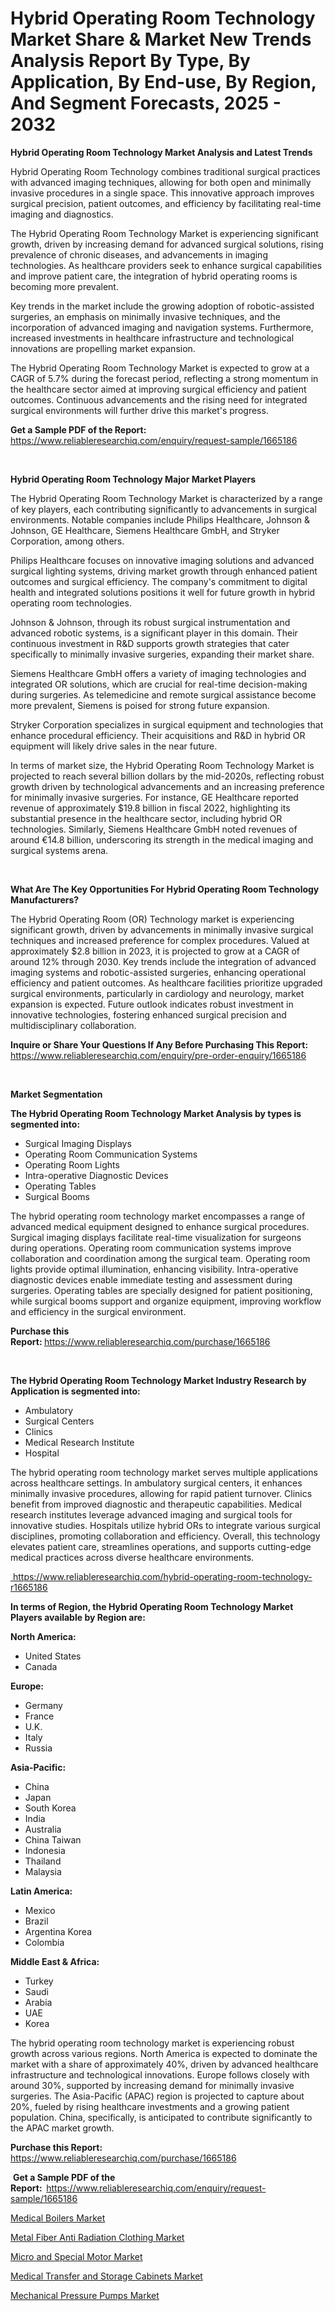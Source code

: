<p><h1>Hybrid Operating Room Technology Market Share & Market New Trends Analysis Report By Type, By Application, By End-use, By Region, And Segment Forecasts, 2025 - 2032</h1></p><p><strong>Hybrid Operating Room Technology Market Analysis and Latest Trends</strong></p>
<p><p>Hybrid Operating Room Technology combines traditional surgical practices with advanced imaging techniques, allowing for both open and minimally invasive procedures in a single space. This innovative approach improves surgical precision, patient outcomes, and efficiency by facilitating real-time imaging and diagnostics. </p><p>The Hybrid Operating Room Technology Market is experiencing significant growth, driven by increasing demand for advanced surgical solutions, rising prevalence of chronic diseases, and advancements in imaging technologies. As healthcare providers seek to enhance surgical capabilities and improve patient care, the integration of hybrid operating rooms is becoming more prevalent. </p><p>Key trends in the market include the growing adoption of robotic-assisted surgeries, an emphasis on minimally invasive techniques, and the incorporation of advanced imaging and navigation systems. Furthermore, increased investments in healthcare infrastructure and technological innovations are propelling market expansion. </p><p>The Hybrid Operating Room Technology Market is expected to grow at a CAGR of 5.7% during the forecast period, reflecting a strong momentum in the healthcare sector aimed at improving surgical efficiency and patient outcomes. Continuous advancements and the rising need for integrated surgical environments will further drive this market's progress.</p></p>
<p><strong>Get a Sample PDF of the Report:&nbsp;</strong> <a href="https://www.reliableresearchiq.com/enquiry/request-sample/1665186?utm_campaign=1082&utm_medium=2&utm_source=Github&utm_content=ia&utm_term=08032025&utm_id=hybrid-operating-room-technology">https://www.reliableresearchiq.com/enquiry/request-sample/1665186</a></p>
<p>&nbsp;</p>
<p><strong>Hybrid Operating Room Technology Major Market Players</strong></p>
<p><p>The Hybrid Operating Room Technology Market is characterized by a range of key players, each contributing significantly to advancements in surgical environments. Notable companies include Philips Healthcare, Johnson & Johnson, GE Healthcare, Siemens Healthcare GmbH, and Stryker Corporation, among others.</p><p>Philips Healthcare focuses on innovative imaging solutions and advanced surgical lighting systems, driving market growth through enhanced patient outcomes and surgical efficiency. The company's commitment to digital health and integrated solutions positions it well for future growth in hybrid operating room technologies.</p><p>Johnson & Johnson, through its robust surgical instrumentation and advanced robotic systems, is a significant player in this domain. Their continuous investment in R&D supports growth strategies that cater specifically to minimally invasive surgeries, expanding their market share.</p><p>Siemens Healthcare GmbH offers a variety of imaging technologies and integrated OR solutions, which are crucial for real-time decision-making during surgeries. As telemedicine and remote surgical assistance become more prevalent, Siemens is poised for strong future expansion.</p><p>Stryker Corporation specializes in surgical equipment and technologies that enhance procedural efficiency. Their acquisitions and R&D in hybrid OR equipment will likely drive sales in the near future.</p><p>In terms of market size, the Hybrid Operating Room Technology Market is projected to reach several billion dollars by the mid-2020s, reflecting robust growth driven by technological advancements and an increasing preference for minimally invasive surgeries. For instance, GE Healthcare reported revenue of approximately $19.8 billion in fiscal 2022, highlighting its substantial presence in the healthcare sector, including hybrid OR technologies. Similarly, Siemens Healthcare GmbH noted revenues of around €14.8 billion, underscoring its strength in the medical imaging and surgical systems arena.</p></p>
<p>&nbsp;</p>
<p><strong>What Are The Key Opportunities For Hybrid Operating Room Technology Manufacturers?</strong></p>
<p><p>The Hybrid Operating Room (OR) Technology market is experiencing significant growth, driven by advancements in minimally invasive surgical techniques and increased preference for complex procedures. Valued at approximately $2.8 billion in 2023, it is projected to grow at a CAGR of around 12% through 2030. Key trends include the integration of advanced imaging systems and robotic-assisted surgeries, enhancing operational efficiency and patient outcomes. As healthcare facilities prioritize upgraded surgical environments, particularly in cardiology and neurology, market expansion is expected. Future outlook indicates robust investment in innovative technologies, fostering enhanced surgical precision and multidisciplinary collaboration.</p></p>
<p><strong>Inquire or Share Your Questions If Any Before Purchasing This Report:</strong> <a href="https://www.reliableresearchiq.com/enquiry/pre-order-enquiry/1665186?utm_campaign=1082&utm_medium=2&utm_source=Github&utm_content=ia&utm_term=08032025&utm_id=hybrid-operating-room-technology">https://www.reliableresearchiq.com/enquiry/pre-order-enquiry/1665186</a></p>
<p>&nbsp;</p>
<p><strong>Market Segmentation</strong></p>
<p><strong>The Hybrid Operating Room Technology Market Analysis by types is segmented into:</strong></p>
<p><ul><li>Surgical Imaging Displays</li><li>Operating Room Communication Systems</li><li>Operating Room Lights</li><li>Intra-operative Diagnostic Devices</li><li>Operating Tables</li><li>Surgical Booms</li></ul></p>
<p><p>The hybrid operating room technology market encompasses a range of advanced medical equipment designed to enhance surgical procedures. Surgical imaging displays facilitate real-time visualization for surgeons during operations. Operating room communication systems improve collaboration and coordination among the surgical team. Operating room lights provide optimal illumination, enhancing visibility. Intra-operative diagnostic devices enable immediate testing and assessment during surgeries. Operating tables are specially designed for patient positioning, while surgical booms support and organize equipment, improving workflow and efficiency in the surgical environment.</p></p>
<p><strong>Purchase this Report:&nbsp;</strong><a href="https://www.reliableresearchiq.com/purchase/1665186?utm_campaign=1082&utm_medium=2&utm_source=Github&utm_content=ia&utm_term=08032025&utm_id=hybrid-operating-room-technology">https://www.reliableresearchiq.com/purchase/1665186</a></p>
<p>&nbsp;</p>
<p><strong>The Hybrid Operating Room Technology Market Industry Research by Application is segmented into:</strong></p>
<p><ul><li>Ambulatory</li><li>Surgical Centers</li><li>Clinics</li><li>Medical Research Institute</li><li>Hospital</li></ul></p>
<p><p>The hybrid operating room technology market serves multiple applications across healthcare settings. In ambulatory surgical centers, it enhances minimally invasive procedures, allowing for rapid patient turnover. Clinics benefit from improved diagnostic and therapeutic capabilities. Medical research institutes leverage advanced imaging and surgical tools for innovative studies. Hospitals utilize hybrid ORs to integrate various surgical disciplines, promoting collaboration and efficiency. Overall, this technology elevates patient care, streamlines operations, and supports cutting-edge medical practices across diverse healthcare environments.</p></p>
<p><a href="https://www.reliableresearchiq.com/hybrid-operating-room-technology-r1665186?utm_campaign=1082&utm_medium=2&utm_source=Github&utm_content=ia&utm_term=08032025&utm_id=hybrid-operating-room-technology">&nbsp;https://www.reliableresearchiq.com/hybrid-operating-room-technology-r1665186</a></p>
<p><strong>In terms of Region, the Hybrid Operating Room Technology Market Players available by Region are:</strong></p>
<p>
    <p> <strong> North America: </strong>
        <ul>
            <li>United States</li>
            <li>Canada</li>
        </ul>
        </p> 
    <p> <strong> Europe: </strong>
        <ul>
            <li>Germany</li>
            <li>France</li>
            <li>U.K.</li>
            <li>Italy</li>
            <li>Russia</li>
        </ul>
        </p> 
    <p> <strong> Asia-Pacific: </strong>
        <ul>
            <li>China</li>
            <li>Japan</li>
            <li>South Korea</li>
            <li>India</li>
            <li>Australia</li>
            <li>China Taiwan</li>
            <li>Indonesia</li>
            <li>Thailand</li>
            <li>Malaysia</li>
        </ul>
        </p> 
    <p> <strong> Latin America: </strong>
        <ul>
            <li>Mexico</li>
            <li>Brazil</li>
            <li>Argentina Korea</li>
            <li>Colombia</li>
        </ul>
        </p> 
    <p> <strong> Middle East & Africa: </strong>
        <ul>
            <li>Turkey</li>
            <li>Saudi</li>
            <li>Arabia</li>
            <li>UAE</li>
            <li>Korea</li>
        </ul>
    </p>
    </p>
<p><p>The hybrid operating room technology market is experiencing robust growth across various regions. North America is expected to dominate the market with a share of approximately 40%, driven by advanced healthcare infrastructure and technological innovations. Europe follows closely with around 30%, supported by increasing demand for minimally invasive surgeries. The Asia-Pacific (APAC) region is projected to capture about 20%, fueled by rising healthcare investments and a growing patient population. China, specifically, is anticipated to contribute significantly to the APAC market growth.</p></p>
<p><strong>Purchase this Report: </strong><a href="https://www.reliableresearchiq.com/purchase/1665186?utm_campaign=1082&utm_medium=2&utm_source=Github&utm_content=ia&utm_term=08032025&utm_id=hybrid-operating-room-technology">https://www.reliableresearchiq.com/purchase/1665186</a></p>
<p>&nbsp;<strong>Get a Sample PDF of the Report:&nbsp;&nbsp;</strong><a href="https://www.reliableresearchiq.com/enquiry/request-sample/1665186?utm_campaign=1082&utm_medium=2&utm_source=Github&utm_content=ia&utm_term=08032025&utm_id=hybrid-operating-room-technology">https://www.reliableresearchiq.com/enquiry/request-sample/1665186</a></p>
<p><strong></strong></p>
<p><p><a href="https://github.com/saimntamiki/Market-Research-Report-List-1/blob/main/medical-boilers-market.md?utm_campaign=1082&utm_medium=2&utm_source=Github&utm_content=ia&utm_term=08032025&utm_id=hybrid-operating-room-technology">Medical Boilers Market</a></p><p><a href="https://github.com/skoppmerlib9/Market-Research-Report-List-1/blob/main/metal-fiber-anti-radiation-clothing-market.md?utm_campaign=1082&utm_medium=2&utm_source=Github&utm_content=ia&utm_term=08032025&utm_id=hybrid-operating-room-technology">Metal Fiber Anti Radiation Clothing Market</a></p><p><a href="https://github.com/gambokaiohjr/Market-Research-Report-List-1/blob/main/micro-and-special-motor-market.md?utm_campaign=1082&utm_medium=2&utm_source=Github&utm_content=ia&utm_term=08032025&utm_id=hybrid-operating-room-technology">Micro and Special Motor Market</a></p><p><a href="https://github.com/bocksovers0r/Market-Research-Report-List-1/blob/main/medical-transfer-and-storage-cabinets-market.md?utm_campaign=1082&utm_medium=2&utm_source=Github&utm_content=ia&utm_term=08032025&utm_id=hybrid-operating-room-technology">Medical Transfer and Storage Cabinets Market</a></p><p><a href="https://github.com/messonmengen75/Market-Research-Report-List-1/blob/main/mechanical-pressure-pumps-market.md?utm_campaign=1082&utm_medium=2&utm_source=Github&utm_content=ia&utm_term=08032025&utm_id=hybrid-operating-room-technology">Mechanical Pressure Pumps Market</a></p></p>